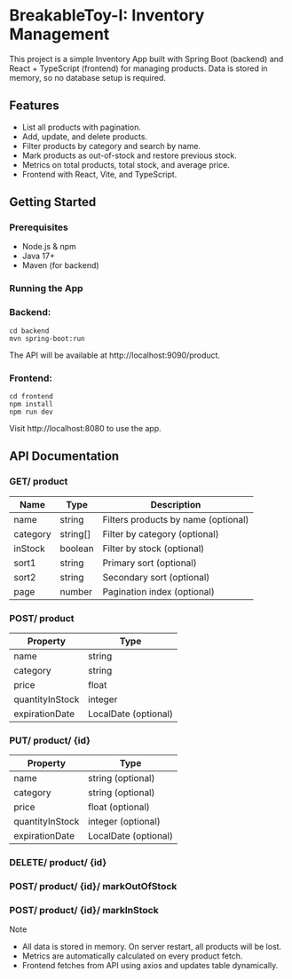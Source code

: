 # BreakableToy-I: Inventory Management
This project is a simple Inventory App built with Spring Boot (backend) and React + TypeScript (frontend) for managing products. Data is stored in memory, so no database setup is required.

## Features
  - List all products with pagination.
  - Add, update, and delete products.
  - Filter products by category and search by name.
  - Mark products as out-of-stock and restore previous stock.
  - Metrics on total products, total stock, and average price.
  - Frontend with React, Vite, and TypeScript.

## Getting Started
### Prerequisites
  - Node.js & npm
  - Java 17+
  - Maven (for backend)

### Running the App
### Backend:
```
cd backend
mvn spring-boot:run
```

The API will be available at http://localhost:9090/product.

### Frontend:
```
cd frontend
npm install
npm run dev
```

Visit http://localhost:8080 to use the app.

## API Documentation
### GET/ product
| Name     | Type       | Description                          |
|----------|-----------|---------------------------------------|
| name     | string    | Filters products by name (optional)   |
| category | string[]  | Filter by category (optional)         |
| inStock  | boolean   | Filter by stock (optional)            |
| sort1    | string    | Primary sort (optional)               |
| sort2    | string    | Secondary sort (optional)             |
| page     | number    | Pagination index (optional)           |

### POST/ product
| Property     | Type  |
|----------|-----------|
| name     | string    | 
| category | string  | 
| price  | float   | 
| quantityInStock    | integer    | 
| expirationDate    | LocalDate (optional)    |

### PUT/ product/ {id}
| Property     | Type  |
|----------|-----------|
| name     | string (optional)    | 
| category | string (optional)   | 
| price  | float (optional)    | 
| quantityInStock    | integer (optional) | 
| expirationDate    | LocalDate (optional)    |

### DELETE/ product/ {id}

### POST/ product/ {id}/ markOutOfStock

### POST/ product/ {id}/ markInStock


> [!NOTE]
>  - All data is stored in memory. On server restart, all products will be lost.
>  - Metrics are automatically calculated on every product fetch.
>  - Frontend fetches from API using axios and updates table dynamically.



